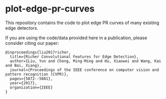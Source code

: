 # plot-edge-pr-curves
This repository contains the code to plot edge PR curves of many existing edge detectors.

If you are using the code/data provided here in a publication, please consider citing our paper:

    @inproceedings{liu2017richer,
      title={Richer Convolutional Features for Edge Detection},
      author={Liu, Yun and Cheng, Ming-Ming and Hu, Xiaowei and Wang, Kai and Bai, Xiang},
      journal={Proceedings of the IEEE conference on computer vision and pattern recognition (CVPR)},
      pages={5872--5881},
      year={2017},
      organization={IEEE}
    }
